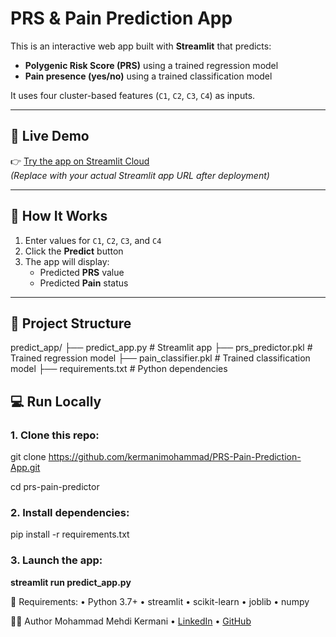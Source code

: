 # PRS & Pain Prediction App

This is an interactive web app built with **Streamlit** that predicts:

- **Polygenic Risk Score (PRS)** using a trained regression model  
- **Pain presence (yes/no)** using a trained classification model  

It uses four cluster-based features (`C1`, `C2`, `C3`, `C4`) as inputs.

---

## 🚀 Live Demo

👉 [Try the app on Streamlit Cloud](https://prs-pain-prediction-app.streamlit.app/)  
*(Replace with your actual Streamlit app URL after deployment)*

---

## 🧠 How It Works

1. Enter values for `C1`, `C2`, `C3`, and `C4`
2. Click the **Predict** button
3. The app will display:
   - Predicted **PRS** value
   - Predicted **Pain** status

---

## 📁 Project Structure

predict_app/
├── predict_app.py # Streamlit app
├── prs_predictor.pkl # Trained regression model
├── pain_classifier.pkl # Trained classification model
├── requirements.txt # Python dependencies


## 💻 Run Locally

### 1. Clone this repo:

git clone https://github.com/kermanimohammad/PRS-Pain-Prediction-App.git

cd prs-pain-predictor

### 2. Install dependencies:

pip install -r requirements.txt

### 3. Launch the app:

**streamlit run predict_app.py**

🧪 Requirements:
• Python 3.7+
• streamlit
• scikit-learn
• joblib
• numpy

👨‍🔬 Author
Mohammad Mehdi Kermani
• [LinkedIn](https://www.linkedin.com/in/mohamadkermani/) 
• [GitHub](https://github.com/kermanimohammad/)

